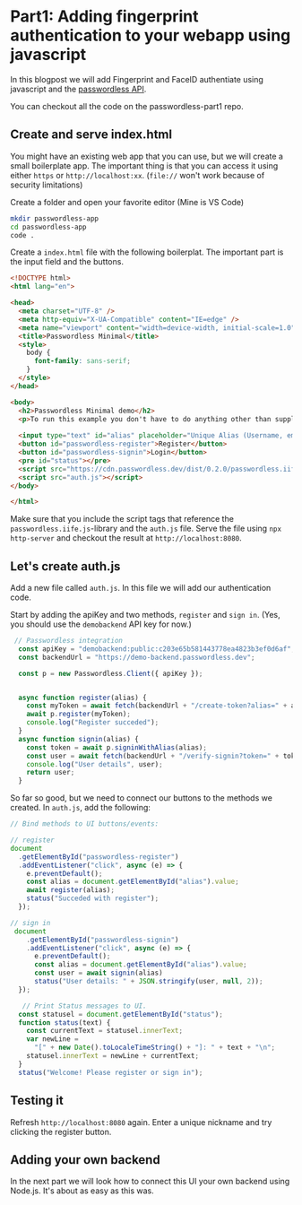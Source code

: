 # Part1: Adding fingerprint authentication to your webapp using javascript

In this blogpost we will add Fingerprint and FaceID authentiate using javascript and the [passwordless API](https://passwordless.dev).

You can checkout all the code on the passwordless-part1 repo.


## Create and serve index.html

You might have an existing web app that you can use, but we will create a small boilerplate app.
The important thing is that you can access it using either `https` or `http://localhost:xx`. (`file://` won't work because of security limitations)

Create a folder and open your favorite editor (Mine is VS Code)

```bash
mkdir passwordless-app
cd passwordless-app
code .
```

Create a `index.html` file with the following boilerplat. The important part is the input field and the buttons.

```html
<!DOCTYPE html>
<html lang="en">

<head>
  <meta charset="UTF-8" />
  <meta http-equiv="X-UA-Compatible" content="IE=edge" />
  <meta name="viewport" content="width=device-width, initial-scale=1.0" />
  <title>Passwordless Minimal</title>
  <style>
    body {
      font-family: sans-serif;
    }
  </style>
</head>

<body>
  <h2>Passwordless Minimal demo</h2>
  <p>To run this example you don't have to do anything other than supply a unique alias.</p>
  
  <input type="text" id="alias" placeholder="Unique Alias (Username, email)" />
  <button id="passwordless-register">Register</button>
  <button id="passwordless-signin">Login</button>
  <pre id="status"></pre>
  <script src="https://cdn.passwordless.dev/dist/0.2.0/passwordless.iife.js" crossorigin="anonymous"></script>
  <script src="auth.js"></script>
</body>

</html>
```

Make sure that you include the script tags that reference the `passwordless.iife.js`-library and the `auth.js` file.
Serve the file using `npx http-server` and checkout the result at `http://localhost:8080`.


## Let's create auth.js

Add a new file called `auth.js`. In this file we will add our authentication code.

Start by adding the apiKey and two methods, `register` and `sign in`. (Yes, you should use the `demobackend` API key for now.)

```js
 // Passwordless integration
  const apiKey = "demobackend:public:c203e65b581443778ea4823b3ef0d6af";
  const backendUrl = "https://demo-backend.passwordless.dev";

  const p = new Passwordless.Client({ apiKey });


  async function register(alias) {
    const myToken = await fetch(backendUrl + "/create-token?alias=" + alias).then((r) => r.text());
    await p.register(myToken);
    console.log("Register succeded");
  }
  async function signin(alias) {
    const token = await p.signinWithAlias(alias);
    const user = await fetch(backendUrl + "/verify-signin?token=" + token).then((r) => r.json());
    console.log("User details", user);
    return user;
  }
```

So far so good, but we need to connect our buttons to the methods we created.
In `auth.js`, add the following:

```js
// Bind methods to UI buttons/events:

// register
document
  .getElementById("passwordless-register")
  .addEventListener("click", async (e) => {
    e.preventDefault();
    const alias = document.getElementById("alias").value;
    await register(alias);
    status("Succeded with register");
  });

// sign in
 document
    .getElementById("passwordless-signin")
    .addEventListener("click", async (e) => {
      e.preventDefault();
      const alias = document.getElementById("alias").value;
      const user = await signin(alias)
      status("User details: " + JSON.stringify(user, null, 2));
  });

   // Print Status messages to UI.
  const statusel = document.getElementById("status");
  function status(text) {
    const currentText = statusel.innerText;
    var newLine =
      "[" + new Date().toLocaleTimeString() + "]: " + text + "\n";
    statusel.innerText = newLine + currentText;
  }
  status("Welcome! Please register or sign in");
```

## Testing it

Refresh `http://localhost:8080` again. Enter a unique nickname and try clicking the register button.



## Adding your own backend

In the next part we will look how to connect this UI your own backend using Node.js. It's about as easy as this was.